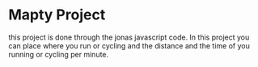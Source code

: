 # Mapty Project

this project is done through the jonas javascript code. In this project you can place where you run or cycling and the distance and the time of you running or cycling per minute.
